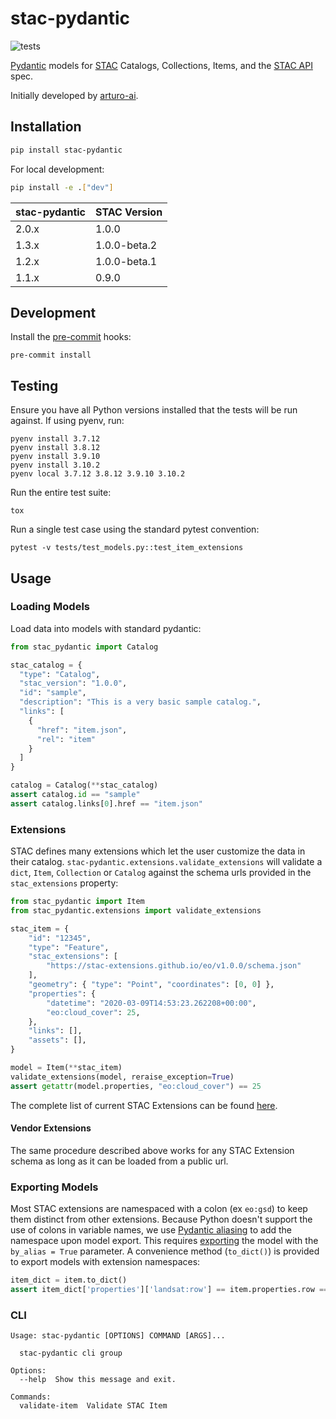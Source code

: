 # stac-pydantic

![tests](https://github.com/stac-utils/stac-pydantic/actions/workflows/cicd.yml/badge.svg)

[Pydantic](https://pydantic-docs.helpmanual.io/) models for [STAC](https://github.com/radiantearth/stac-spec) Catalogs, Collections, Items, and the [STAC API](https://github.com/radiantearth/stac-api-spec) spec.

Initially developed by [arturo-ai](https://github.com/arturo-ai).

## Installation

```bash
pip install stac-pydantic
```

For local development:

```bash
pip install -e .["dev"]
```

| stac-pydantic | STAC Version |
| ------------- | ------------ |
| 2.0.x         | 1.0.0        |
| 1.3.x         | 1.0.0-beta.2 |
| 1.2.x         | 1.0.0-beta.1 |
| 1.1.x         | 0.9.0        |

## Development

Install the [pre-commit](https://pre-commit.com/) hooks:

```shell
pre-commit install
```

## Testing

Ensure you have all Python versions installed that the tests will be run against. If using pyenv, run:

```shell
pyenv install 3.7.12
pyenv install 3.8.12 
pyenv install 3.9.10
pyenv install 3.10.2
pyenv local 3.7.12 3.8.12 3.9.10 3.10.2
```

Run the entire test suite:

```shell
tox
```

Run a single test case using the standard pytest convention:

```shell
pytest -v tests/test_models.py::test_item_extensions
```

## Usage

### Loading Models

Load data into models with standard pydantic:

```python
from stac_pydantic import Catalog

stac_catalog = {
  "type": "Catalog",
  "stac_version": "1.0.0",
  "id": "sample",
  "description": "This is a very basic sample catalog.",
  "links": [
    {
      "href": "item.json",
      "rel": "item"
    }
  ]
}

catalog = Catalog(**stac_catalog)
assert catalog.id == "sample"
assert catalog.links[0].href == "item.json"
```

### Extensions

STAC defines many extensions which let the user customize the data in their catalog. `stac-pydantic.extensions.validate_extensions` will validate a `dict`, `Item`, `Collection` or `Catalog` against the schema urls provided in the `stac_extensions` property:

```python
from stac_pydantic import Item
from stac_pydantic.extensions import validate_extensions

stac_item = {
    "id": "12345",
    "type": "Feature",
    "stac_extensions": [
        "https://stac-extensions.github.io/eo/v1.0.0/schema.json" 
    ],
    "geometry": { "type": "Point", "coordinates": [0, 0] },
    "properties": {
        "datetime": "2020-03-09T14:53:23.262208+00:00",
        "eo:cloud_cover": 25,
    },
    "links": [],
    "assets": [],
}

model = Item(**stac_item) 
validate_extensions(model, reraise_exception=True)
assert getattr(model.properties, "eo:cloud_cover") == 25 
```

The complete list of current STAC Extensions can be found [here](https://stac-extensions.github.io/).

#### Vendor Extensions

The same procedure described above works for any STAC Extension schema as long as it can be loaded from a public url.

### Exporting Models

Most STAC extensions are namespaced with a colon (ex `eo:gsd`) to keep them distinct from other extensions.  Because
Python doesn't support the use of colons in variable names, we use [Pydantic aliasing](https://pydantic-docs.helpmanual.io/usage/model_config/#alias-generator)
to add the namespace upon model export.  This requires [exporting](https://pydantic-docs.helpmanual.io/usage/exporting_models/)
the model with the `by_alias = True` parameter.  A convenience method (``to_dict()``) is provided to export models with
extension namespaces:

```python
item_dict = item.to_dict()
assert item_dict['properties']['landsat:row'] == item.properties.row == 250
```

### CLI

```text
Usage: stac-pydantic [OPTIONS] COMMAND [ARGS]...

  stac-pydantic cli group

Options:
  --help  Show this message and exit.

Commands:
  validate-item  Validate STAC Item
```
